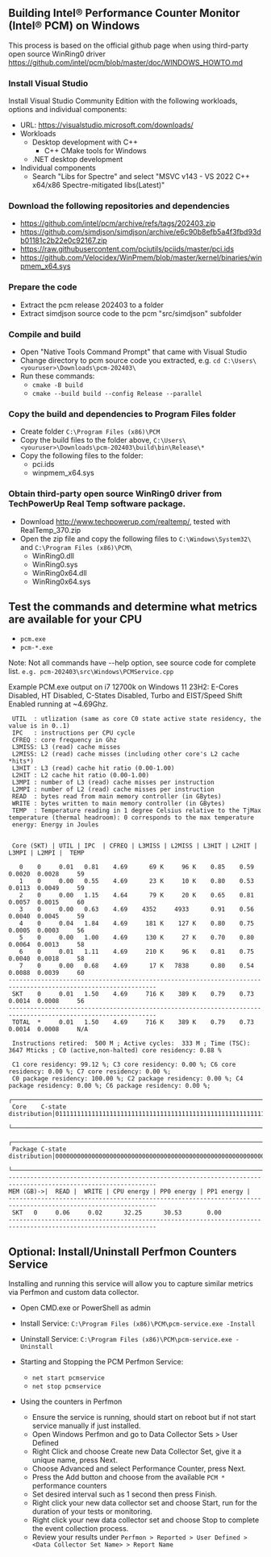 ## Building Intel® Performance Counter Monitor (Intel® PCM) on Windows
This process is based on the official github page when using third-party open source WinRing0 driver 
https://github.com/intel/pcm/blob/master/doc/WINDOWS_HOWTO.md

### Install Visual Studio
Install Visual Studio Community Edition with the following workloads, options and individual components:
  * URL: https://visualstudio.microsoft.com/downloads/
  * Workloads
    * Desktop development with C++
      * C++ CMake tools for Windows
    * .NET desktop development
  * Individual components
    * Search "Libs for Spectre" and select "MSVC v143 - VS  2022 C++ x64/x86 Spectre-mitigated libs(Latest)"

### Download the following repositories and dependencies
* https://github.com/intel/pcm/archive/refs/tags/202403.zip
* https://github.com/simdjson/simdjson/archive/e6c90b8efb5a4f3fbd93db01181c2b22e0c92167.zip
* https://raw.githubusercontent.com/pciutils/pciids/master/pci.ids
* https://github.com/Velocidex/WinPmem/blob/master/kernel/binaries/winpmem_x64.sys

### Prepare the code
* Extract the pcm release 202403 to a folder
* Extract simdjson source code to the pcm "src/simdjson" subfolder

### Compile and build
* Open "Native Tools Command Prompt" that came with Visual Studio
* Change directory to pcm source code you extracted, e.g. ```cd C:\Users\<youruser>\Downloads\pcm-202403\```
* Run these commands:
  * ```cmake -B build```
  * ```cmake --build build --config Release --parallel```

### Copy the build and dependencies to Program Files folder
* Create folder ```C:\Program Files (x86)\PCM```
* Copy the build files to the folder above, ```C:\Users\<youruser>\Downloads\pcm-202403\build\bin\Release\*```
* Copy the following files to the folder:
  * pci.ids
  * winpmem_x64.sys

### Obtain third-party open source WinRing0 driver from TechPowerUp Real Temp software package.
* Download http://www.techpowerup.com/realtemp/, tested with RealTemp_370.zip
* Open the zip file and copy the following files to ```C:\Windows\System32\``` and ```C:\Program Files (x86)\PCM\```
   * WinRing0.dll
   * WinRing0.sys
   * WinRing0x64.dll
   * WinRing0x64.sys

## Test the commands and determine what metrics are available for your CPU
  * ```pcm.exe```
  * ```pcm-*.exe```

Note: Not all commands have --help option, see source code for complete list. ```e.g. pcm-202403\src\Windows\PCMService.cpp```

Example PCM.exe output on i7 12700k on Windows 11 23H2: E-Cores Disabled, HT Disabled, C-States Disabled, Turbo and EIST/Speed Shift Enabled running at ~4.69Ghz.
```
 UTIL  : utlization (same as core C0 state active state residency, the value is in 0..1)
 IPC   : instructions per CPU cycle
 CFREQ : core frequency in Ghz
 L3MISS: L3 (read) cache misses
 L2MISS: L2 (read) cache misses (including other core's L2 cache *hits*)
 L3HIT : L3 (read) cache hit ratio (0.00-1.00)
 L2HIT : L2 cache hit ratio (0.00-1.00)
 L3MPI : number of L3 (read) cache misses per instruction
 L2MPI : number of L2 (read) cache misses per instruction
 READ  : bytes read from main memory controller (in GBytes)
 WRITE : bytes written to main memory controller (in GBytes)
 TEMP  : Temperature reading in 1 degree Celsius relative to the TjMax temperature (thermal headroom): 0 corresponds to the max temperature
 energy: Energy in Joules


 Core (SKT) | UTIL | IPC  | CFREQ | L3MISS | L2MISS | L3HIT | L2HIT | L3MPI | L2MPI |  TEMP

   0    0     0.01   0.81    4.69      69 K     96 K    0.85    0.59  0.0020  0.0028     59
   1    0     0.00   0.55    4.69      23 K     10 K    0.80    0.53  0.0113  0.0049     59
   2    0     0.00   1.15    4.64      79 K     20 K    0.65    0.81  0.0057  0.0015     60
   3    0     0.00   0.63    4.69    4352     4933      0.91    0.56  0.0040  0.0045     59
   4    0     0.04   1.84    4.69     181 K    127 K    0.80    0.75  0.0005  0.0003     56
   5    0     0.00   1.00    4.69     130 K     27 K    0.70    0.80  0.0064  0.0013     58
   6    0     0.01   1.11    4.69     210 K     96 K    0.81    0.75  0.0040  0.0018     58
   7    0     0.00   0.68    4.69      17 K   7838      0.80    0.54  0.0088  0.0039     60
---------------------------------------------------------------------------------------------------------------
 SKT    0     0.01   1.50    4.69     716 K    389 K    0.79    0.73  0.0014  0.0008     56
---------------------------------------------------------------------------------------------------------------
 TOTAL  *     0.01   1.50    4.69     716 K    389 K    0.79    0.73  0.0014  0.0008     N/A

 Instructions retired:  500 M ; Active cycles:  333 M ; Time (TSC): 3647 Mticks ; C0 (active,non-halted) core residency: 0.88 %

 C1 core residency: 99.12 %; C3 core residency: 0.00 %; C6 core residency: 0.00 %; C7 core residency: 0.00 %;
 C0 package residency: 100.00 %; C2 package residency: 0.00 %; C4 package residency: 0.00 %; C6 package residency: 0.00 %;
                             ┌────────────────────────────────────────────────────────────────────────────────┐
 Core    C-state distribution│01111111111111111111111111111111111111111111111111111111111111111111111111111111│
                             └────────────────────────────────────────────────────────────────────────────────┘
                             ┌────────────────────────────────────────────────────────────────────────────────┐
 Package C-state distribution│00000000000000000000000000000000000000000000000000000000000000000000000000000000│
                             └────────────────────────────────────────────────────────────────────────────────┘
---------------------------------------------------------------------------------------------------------------
MEM (GB)->|  READ |  WRITE | CPU energy | PP0 energy | PP1 energy |
---------------------------------------------------------------------------------------------------------------
 SKT   0     0.06     0.02      32.25      30.53       0.00
---------------------------------------------------------------------------------------------------------------
```

## Optional: Install/Uninstall Perfmon Counters Service
Installing and running this service will allow you to capture similar metrics via Perfmon and custom data collector.
* Open CMD.exe or PowerShell as admin
* Install Service: ```C:\Program Files (x86)\PCM\pcm-service.exe -Install```
* Uninstall Service: ```C:\Program Files (x86)\PCM\pcm-service.exe -Uninstall```

* Starting and Stopping the PCM Perfmon Service:
  * ```net start pcmservice```
  * ```net stop pcmservice```

* Using the counters in Perfmon
  * Ensure the service is running, should start on reboot but if not start service manually if just installed.
  * Open Windows Perfmon and go to Data Collector Sets > User Defined
  * Right Click and choose Create new Data Collector Set, give it a unique name, press Next.
  * Choose Advanced and select Performance Counter, press Next.
  * Press the Add button and choose from the available ```PCM *``` performance counters
  * Set desired interval such as 1 second then press Finish.
  * Right click your new data collector set and choose Start, run for the duration of your tests or monitoring.
  * Right click your new data collector set and choose Stop to complete the event collection process.
  * Review your results under ```Perfmon > Reported > User Defined > <Data Collector Set Name> > Report Name```
